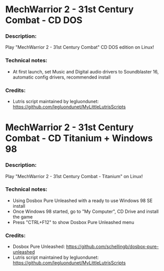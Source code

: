 # MechWarrior 2 - 31st Century Combat - CD DOS
### Description:
Play "MechWarrior 2 - 31st Century Combat" CD DOS edition on Linux!
### Technical notes:
- At first launch, set Music and Digital audio drivers to Soundblaster 16, automatic config drivers, recommended install
### Credits:
- Lutris script maintained by legluondunet: https://github.com/legluondunet/MyLittleLutrisScripts

# MechWarrior 2 - 31st Century Combat - CD Titanium + Windows 98
### Description:
Play "MechWarrior 2 - 31st Century Combat - Titanium" on Linux!
### Technical notes:
- Using Dosbox Pure Unleashed with a ready to use Windows 98 SE install
- Once Windows 98 started, go to "My Computer", CD Drive and install the game
- Press "CTRL+F12" to show Dosbox Pure Unleashed menu
### Credits:
- Dosbox Pure Unleashed: https://github.com/schellingb/dosbox-pure-unleashed
- Lutris script maintained by legluondunet: https://github.com/legluondunet/MyLittleLutrisScripts
